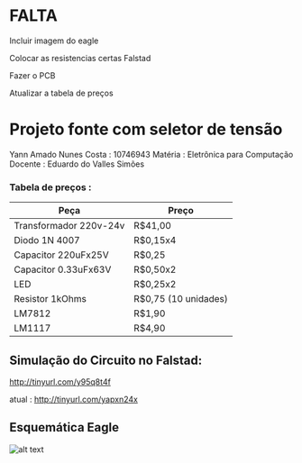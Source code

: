 # FALTA
Incluir imagem do eagle

Colocar as resistencias certas Falstad

Fazer o PCB

Atualizar a tabela de preços 



# Projeto fonte com seletor de tensão
Yann Amado Nunes Costa : 10746943
Matéria : Eletrônica para Computação
Docente : Eduardo do Valles Simões


### Tabela de preços : 


| Peça                |  Preço              |
| ------------------- | ------------------- |
|  Transformador 220v-24v | R$41,00 |
|  Diodo 1N 4007 |  R$0,15x4 |
|       Capacitor 220uFx25V              |      R$0,25              |
|       Capacitor 0.33uFx63V              |            R$0,50x2           |
|           LED           |    R$0,25x2                  |
|           Resistor 1kOhms          |      R$0,75 (10 unidades)               |
|        LM7812             |    R$1,90                 |
|       LM1117              |       R$4,90               |


## Simulação do Circuito no Falstad:

http://tinyurl.com/y95q8t4f

atual : http://tinyurl.com/yapxn24x

## Esquemática Eagle
![alt text](http://prntscr.com/tdiqdg)
